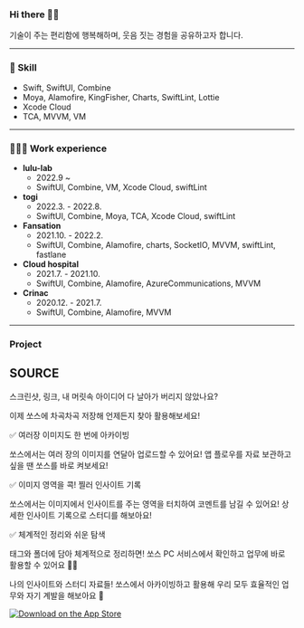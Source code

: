 ### Hi there 👋🏻
기술이 주는 편리함에 행복해하며, 웃음 짓는 경험을 공유하고자 합니다.

-------------------

### 🍳 Skill

- Swift, SwiftUI, Combine
- Moya, Alamofire, KingFisher, Charts, SwiftLint, Lottie
- Xcode Cloud
- TCA, MVVM, VM

-------------------

### 🧑🏻‍💻 Work experience

- **lulu-lab**
	- 2022.9 ~
	- SwiftUI, Combine, VM, Xcode Cloud, swiftLint
- **togi**
	- 2022.3. - 2022.8.
	- SwiftUI, Combine, Moya, TCA, Xcode Cloud, swiftLint
- **Fansation**
	- 2021.10. - 2022.2.
	- SwiftUI, Combine, Alamofire, charts, SocketIO, MVVM, swiftLint, fastlane
- **Cloud hospital**
	- 2021.7. - 2021.10.
	- SwiftUI, Combine,  Alamofire, AzureCommunications, MVVM
- **Crinac**
	- 2020.12. - 2021.7.
	- SwiftUI, Combine, Alamofire, MVVM

-------------------

### Project

## SOURCE
스크린샷, 링크, 내 머릿속 아이디어
다 날아가 버리지 않았나요?

이제 쏘스에 차곡차곡 저장해
언제든지 찾아 활용해보세요!

✅ 여러장 이미지도 한 번에 아카이빙

쏘스에서는 여러 장의 이미지를
연달아 업로드할 수 있어요!
앱 플로우를 자료 보관하고 싶을 땐 쏘스를 바로 켜보세요!

✅ 이미지 영역을 콕! 찔러 인사이트 기록

쏘스에서는 이미지에서 인사이트를 주는 영역을
터치하여 코멘트를 남길 수 있어요!
상세한 인사이트 기록으로 스터디를 해보아요!

✅ 체계적인 정리와 쉬운 탐색

태그와 폴더에 담아 체계적으로 정리하면!
쏘스 PC 서비스에서 확인하고
업무에 바로 활용할 수 있어요 👍🏻

나의 인사이트와 스터디 자료들!
쏘스에서 아카이빙하고 활용해
우리 모두 효율적인 업무와 자기 계발을 해보아요 🎉

[![Download on the App Store](https://linkmaker.itunes.apple.com/images/badges/en-us/badge_appstore-lrg.svg)](https://apps.apple.com/app/1660935438)

